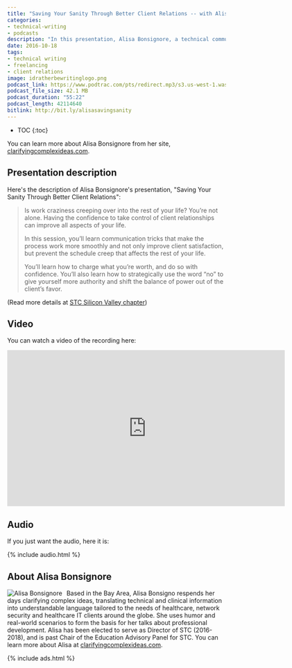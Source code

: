 ```yaml
---
title: "Saving Your Sanity Through Better Client Relations -- with Alisa Bonsignore"
categories:
- technical-writing
- podcasts
description: "In this presentation, Alisa Bonsignore, a technical communication consultant based in the San Francisco Bay area, talks about how she developed confidence and experience in consulting with clients about writing projects. In the beginning, Alisa started out by apologizing for projects in which she worked excessive numbers of hours for little pay, often trying to meet last-minute requests that required late nights and zapped her work-family balance. But project by project, she started to understand how to interact with clients in a more professional, self-respecting way. Ultimately this helped save her sanity and build a stable income through a reputable business."
date: 2016-10-18
tags:
- technical writing
- freelancing
- client relations
image: idratherbewritinglogo.png
podcast_link: https://www.podtrac.com/pts/redirect.mp3/s3.us-west-1.wasabisys.com/idbwmedia.com/podcasts/alisabonsignore.mp3
podcast_file_size: 42.1 MB
podcast_duration: "55:22"
podcast_length: 42114640
bitlink: http://bit.ly/alisasavingsanity
---
```


* TOC
{:toc}

You can learn more about Alisa Bonsignore from her site, [clarifyingcomplexideas.com](http://clarifyingcomplexideas.com).

## Presentation description

Here's the description of Alisa Bonsignore's presentation, "Saving Your Sanity Through Better Client Relations":

> Is work craziness creeping over into the rest of your life? You’re not alone. Having the confidence to take control of client relationships can improve all aspects of your life.
>
> In this session, you’ll learn communication tricks that make the process work more smoothly and not only improve client satisfaction, but prevent the schedule creep that affects the rest of your life.
>
> You’ll learn how to charge what you’re worth, and do so with confidence. You’ll also learn how to strategically use the word “no” to give yourself more authority and shift the balance of power out of the client’s favor.

(Read more details at [STC Silicon Valley chapter](http://stcsiliconvalley.com//2016/09/28/october-17-2016-saving-your-sanity-through-better-client-relations/))

## Video

You can watch a video of the recording here:

<iframe width="640" height="360" src="https://www.youtube.com/embed/mAKWUKpcNp8" frameborder="0" allowfullscreen></iframe>

## Audio

If you just want the audio, here it is:

{% include audio.html %}

## About Alisa Bonsignore

<p><img style="float: left; max-width: 150px; padding-right: 10px;" src="{{ "https://s3.us-west-1.wasabisys.com/idbwmedia.com/images/alisa-bonsignore.jpg" | prepend: site.baseurl }}" alt="Alisa Bonsignore" />Based in the Bay Area, Alisa Bonsigno respends her days clarifying complex ideas, translating technical and clinical information into understandable language tailored to the needs of healthcare, network security and healthcare IT clients around the globe. She uses humor and real-world scenarios to form the basis for her talks about professional development. Alisa has been elected to serve as Director of STC (2016-2018), and is past Chair of the Education Advisory Panel for STC. You can learn more about Alisa at <a href="http://clarifyingcomplexideas.com">clarifyingcomplexideas.com</a>.</p>

{% include ads.html %}
